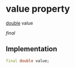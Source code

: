 


# value property






[double](https://api.flutter.dev/flutter/dart-core/double-class.html) value
  
_final_






## Implementation

```dart
final double value;


```







